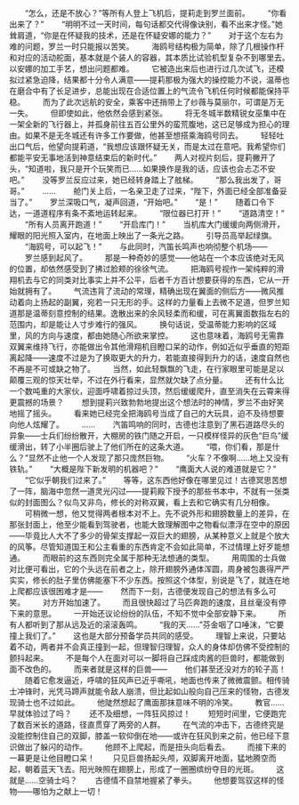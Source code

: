 　　“怎么，还是不放心？”等所有人登上飞机后，提莉走到罗兰面前。
　　“你看出来了？”
　　“明明不过一天时间，每句话都交代得像诀别，看不出来才怪。”她耸肩道，“你是在怀疑我的技术，还是在怀疑安娜的能力？”
　　对于这个左右为难的问题，罗兰一时只能报以苦笑。
　　海鸥号结构极为简单，除了几根操作杆和对应的活动舵面，基本就是个装人的容器，其本质比试验机型复杂不到哪里去。以安娜的加工手艺，想出问题都难。
　　它被造出来后也进行过几次试飞，还模拟过紧急迫降，结果都十分令人满意——提莉那极为强大的操控能力不说，温蒂也在磨合中有了长足进步，总能出现在合适位置上的气流令飞机任何时候都能保持平稳。
　　而为了此次远航的安全，乘客中还捎带上了纱薇与莫丽尔，可谓是万无一失。
　　但即使如此，他依然会感到紧张。
　　将无冬城半数精锐女巫集中在一架全新的飞行器上，并孤身前往五百公里外的蛮荒腹地，这已足够成为担心的理由。如果不是无冬城还有许多工作要做，他甚至想搭乘海鸥号同去。
　　轻轻吐出口气后，他望向提莉道，“我想应该跟怀疑无关，而是太过在意吧。我希望你们都能平安无事地活到神意结束后的新时代。”
　　两人对视片刻后，提莉撇开了头，“知道啦，我只是开个玩笑而已……如果换作是我的话，应该也会忐忑不安吧。”
　　没等罗兰反应过来，她已经转身踏上了舷梯。
　　“那么我出发了，哥哥。”
　　……
　　舱门关上后，一名亲卫走了过来，“陛下，外面已经全部准备妥当了。”
　　罗兰深吸口气，凝声回道，“开始吧。”
　　“是！”
　　随着口令下达，一道道程序有条不紊地运转起来。
　　“限位器已打开！”
　　“道路清空！”
　　“所有人员离开跑道！”
　　“开启库门！”
　　当机库大门缓缓向两侧滑开，耀眼的阳光照入室内，在地面上映出了一条光之路。
　　引导员高举起绿旗。
　　“海鸥号，可以起飞！”
　　与此同时，汽笛长鸣声也响彻整个机场——
　　罗兰感到起风了。
　　那是一种奇妙的感觉——他站在一个本应该绝对无风的位置，却依然感受到了拂过脸颊的徐徐气流。
　　把海鸥号视作一架纯粹的滑翔机去与它的同类对比事实上并不公平，后者千方百计想要获得的东西，它从一开始就拥有了。
　　气流违背了流动的常理，精确出现在翼面的侧后方——微风推动着向上扬起的副翼，宛若一只无形的手。这样的力量看上去微不足道，但罗兰知道那是温蒂刻意控制的结果。逸散出来的余风轻柔而和缓，可在离翼面数指左右的范围内，却是能让人寸步难行的强风。
　　换句话说，受温蒂能力影响的区域里，风的方向与速度，都由她随心所欲来掌控。
　　这也意味着，海鸥号无需靠双翼来维持飞行，亦能做出令其他滑翔机目瞪口呆的动作，例如近似乎垂直的短距离起降——速度不过是为了换取更大的升力，若能直接得到升力的话，速度自然也不再是不可或缺之物了。
　　当然，如此轻飘飘的飞走，在行家眼里可能是足以颠覆三观的惊天壮举，不过在外行看来，显然就欠缺了点分量。
　　还有什么比一个数吨重的大家伙，迎面呼啸着掠过头顶，然后缓缓爬升，直至消失在云霄来得更震撼的场景？
　　想到提莉兴致勃勃地提出这个想法时的神情，罗兰不由好笑地摇了摇头。
　　看来她已经完全把海鸥号当成了自己的大玩具，迫不及待想要向他人炫耀了。
　　……
　　汽笛鸣响的同时，古德也注意到了黑石道路尽头的异象——士兵们纷纷散开，大棚房的铁门随之开启，一只模样怪异的灰色“巨鸟”缓缓滑出，转了小半圈后驶上了他们所在的这条大道。
　　“喂，你们看，那是什么？”显然不止他一个人发现了那只庞然巨物。
　　“火车？不像啊……地上又没有铁轨。”
　　“大概是陛下新发明的机器吧？”
　　“鹰面大人说的难道就是它？”
　　“它似乎朝我们过来了。”
　　等等，这东西他好像在哪里见过！古德冥思苦想了一阵，脑海中忽然一道灵光闪过——提莉殿下授予的那些书本中，不就有一张类似的封面图么？似鸟又非鸟，修长的对称双翼，看上去和它确实有几分相像。
　　可稍微一想，他又觉得两者根本对不上。先不说外形和翅膀数量上的差异，在那张封面上，他至少能看到驾驶者，也能大致理解图中之物看似漂浮在空中的原因——毕竟比人大不了多少的骨架支撑起一双巨大的翅膀，从某种意义上就是个放大的风筝。尽管知道国王和公主看重的东西肯定不会如此简单，不过情理上好歹能想通。
　　而眼前的这东西则完全属于那种无法想通的类型。
　　用周围的士兵做对比便可看出，它的个头远在前者之上，除开翅膀外通体浑圆，周身被包裹得严严实实，修长的肚子里仿佛能塞下不少东西。按照这个体型，别说是飞了，就连在地上爬都应该很困难才是——
　　然而下一刻，古德便发现自己的想法有多么可笑。
　　对方开始加速了。
　　而且很快超过了马匹奔跑的速度，且丝毫没有停下来的意思。
　　一开始还议论纷纷的队伍，不知不觉中全部安静下来。
　　所有人都听到了那从远及近的滚滚轰鸣。
　　“我的天……”芬金咽了口唾沫，“它要撞上我们了。”
　　这也是大部分预备学员共同的感受。
　　理智上来说，只要站着不动，两者并不会真正撞到一起，但理智归理智，众人的身体却仿佛不受控制的颤抖起来。
　　不是每个人在面对可以一脚将自己踩成肉酱的巨兽时，都能做到面不改色的。
　　而来者就是这样的巨兽——
　　他们甚至还没对方的轮子高！
　　随着它愈发逼近，呼啸的狂风声已近乎嘶吼，地面也传来了微微震颤。相传骑士冲锋时，光凭马蹄声就能令敌人崩溃，但比起如山般向自己压来的怪物，古德发现骑士也不过如此。
　　他陡然想起了鹰面那抹意味不明的冷笑。
　　教官……早就体验过了吗？
　　还不及细想，一阵狂风掠过！
　　短短时间里，它便跑完了数百米长的道路，径直贯穿了两旁的人群。
　　在气流的冲击下，古德终究是没能控制住自己的双脚，膝盖一软仰倒在地——或许在狂风到来之前，他已经下意识做出了躲闪的动作。
　　他顾不上爬起，而是扭头向后看去。
　　而接下来的一幕更是让他目瞪口呆！
　　只见巨兽扬起头颅，双脚离开地面，猛地腾空而起，朝着蓝天飞去。阳光映照在翅膀上，形成了一圈圈缤纷夺目的光斑。
　　这就是……空骑士吗？
　　古德情不自禁地握紧了拳头。
　　他想要驾驭这样的怪物——哪怕为之献上一切！
